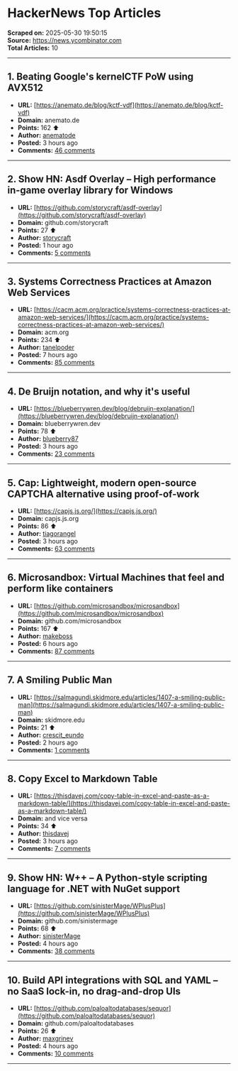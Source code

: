 # HackerNews Top Articles

**Scraped on:** 2025-05-30 19:50:15  
**Source:** https://news.ycombinator.com  
**Total Articles:** 10

---

## 1. Beating Google's kernelCTF PoW using AVX512

- **URL:** [https://anemato.de/blog/kctf-vdf](https://anemato.de/blog/kctf-vdf)
- **Domain:** anemato.de
- **Points:** 162 ⬆️
- **Author:** [anematode](https://news.ycombinator.com/user?id=anematode)
- **Posted:** 3 hours ago
- **Comments:** [46 comments](https://news.ycombinator.com/item?id=)

---

## 2. Show HN: Asdf Overlay – High performance in-game overlay library for Windows

- **URL:** [https://github.com/storycraft/asdf-overlay](https://github.com/storycraft/asdf-overlay)
- **Domain:** github.com/storycraft
- **Points:** 27 ⬆️
- **Author:** [storycraft](https://news.ycombinator.com/user?id=storycraft)
- **Posted:** 1 hour ago
- **Comments:** [5 comments](https://news.ycombinator.com/item?id=)

---

## 3. Systems Correctness Practices at Amazon Web Services

- **URL:** [https://cacm.acm.org/practice/systems-correctness-practices-at-amazon-web-services/](https://cacm.acm.org/practice/systems-correctness-practices-at-amazon-web-services/)
- **Domain:** acm.org
- **Points:** 234 ⬆️
- **Author:** [tanelpoder](https://news.ycombinator.com/user?id=tanelpoder)
- **Posted:** 7 hours ago
- **Comments:** [85 comments](https://news.ycombinator.com/item?id=)

---

## 4. De Bruijn notation, and why it's useful

- **URL:** [https://blueberrywren.dev/blog/debruijn-explanation/](https://blueberrywren.dev/blog/debruijn-explanation/)
- **Domain:** blueberrywren.dev
- **Points:** 78 ⬆️
- **Author:** [blueberry87](https://news.ycombinator.com/user?id=blueberry87)
- **Posted:** 3 hours ago
- **Comments:** [23 comments](https://news.ycombinator.com/item?id=)

---

## 5. Cap: Lightweight, modern open-source CAPTCHA alternative using proof-of-work

- **URL:** [https://capjs.js.org/](https://capjs.js.org/)
- **Domain:** capjs.js.org
- **Points:** 86 ⬆️
- **Author:** [tiagorangel](https://news.ycombinator.com/user?id=tiagorangel)
- **Posted:** 3 hours ago
- **Comments:** [63 comments](https://news.ycombinator.com/item?id=)

---

## 6. Microsandbox: Virtual Machines that feel and perform like containers

- **URL:** [https://github.com/microsandbox/microsandbox](https://github.com/microsandbox/microsandbox)
- **Domain:** github.com/microsandbox
- **Points:** 167 ⬆️
- **Author:** [makeboss](https://news.ycombinator.com/user?id=makeboss)
- **Posted:** 6 hours ago
- **Comments:** [87 comments](https://news.ycombinator.com/item?id=)

---

## 7. A Smiling Public Man

- **URL:** [https://salmagundi.skidmore.edu/articles/1407-a-smiling-public-man](https://salmagundi.skidmore.edu/articles/1407-a-smiling-public-man)
- **Domain:** skidmore.edu
- **Points:** 21 ⬆️
- **Author:** [crescit_eundo](https://news.ycombinator.com/user?id=crescit_eundo)
- **Posted:** 2 hours ago
- **Comments:** [1 comments](https://news.ycombinator.com/item?id=)

---

## 8. Copy Excel to Markdown Table

- **URL:** [https://thisdavej.com/copy-table-in-excel-and-paste-as-a-markdown-table/](https://thisdavej.com/copy-table-in-excel-and-paste-as-a-markdown-table/)
- **Domain:** and vice versa
- **Points:** 34 ⬆️
- **Author:** [thisdavej](https://news.ycombinator.com/user?id=thisdavej)
- **Posted:** 3 hours ago
- **Comments:** [7 comments](https://news.ycombinator.com/item?id=)

---

## 9. Show HN: W++ – A Python-style scripting language for .NET with NuGet support

- **URL:** [https://github.com/sinisterMage/WPlusPlus](https://github.com/sinisterMage/WPlusPlus)
- **Domain:** github.com/sinistermage
- **Points:** 68 ⬆️
- **Author:** [sinisterMage](https://news.ycombinator.com/user?id=sinisterMage)
- **Posted:** 4 hours ago
- **Comments:** [38 comments](https://news.ycombinator.com/item?id=)

---

## 10. Build API integrations with SQL and YAML – no SaaS lock-in, no drag-and-drop UIs

- **URL:** [https://github.com/paloaltodatabases/sequor](https://github.com/paloaltodatabases/sequor)
- **Domain:** github.com/paloaltodatabases
- **Points:** 26 ⬆️
- **Author:** [maxgrinev](https://news.ycombinator.com/user?id=maxgrinev)
- **Posted:** 4 hours ago
- **Comments:** [10 comments](https://news.ycombinator.com/item?id=)

---

